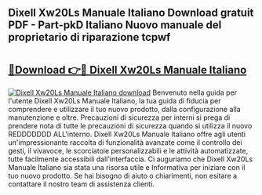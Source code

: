 ## Dixell Xw20Ls Manuale Italiano Download gratuit PDF - Part-pkD Italiano Nuovo manuale del proprietario di riparazione tcpwf

# <h2><a href="http://dfa5twr.blite.top/?on=Dixell+Xw20Ls+Manuale+Italiano">🔗Download 👉🔴 Dixell Xw20Ls Manuale Italiano</a></h2>

[![Dixell Xw20Ls Manuale Italiano download](https://i.imgur.com/lujVjoI.png)](http://dfa5twr.blite.top/?on=Dixell+Xw20Ls+Manuale+Italiano)
Benvenuto nella guida per l'utente Dixell Xw20Ls Manuale Italiano, la tua guida di fiducia per comprendere e utilizzare il tuo nuovo prodotto, dalla configurazione alla manutenzione e oltre. Precauzioni di sicurezza per interni si prega di prendere nota di tutte le precauzioni di sicurezza quando si utilizza il nuovo REDDDDDDD ALL'interno. Dixell Xw20Ls Manuale Italiano offre agli utenti un'impressionante raccolta di funzionalità avanzate come il controllo dei gesti, il vivavoce, le scorciatoie personalizzabili e le attività automatizzate, tutte facilmente accessibili dall'interfaccia. Ci auguriamo che Dixell Xw20Ls Manuale Italiano sia stata una risorsa utile e Informativa per iniziare con il tuo nuovo prodotto. Se hai bisogno di aiuto o chiarimenti, non esitare a contattare il nostro team di assistenza clienti.
